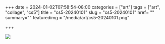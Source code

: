 +++
date = 2024-01-02T07:58:54-08:00
categories = ["art"]
tags = ["art", "collage", "cs5"]
title = "cs5-20240101"
slug = "cs5-20240101"
href= ""
summary=""
featuredimg = "/media/art/cs5-20240101.png"

+++

<img src="/media/art/cs5-20240101.png" />
